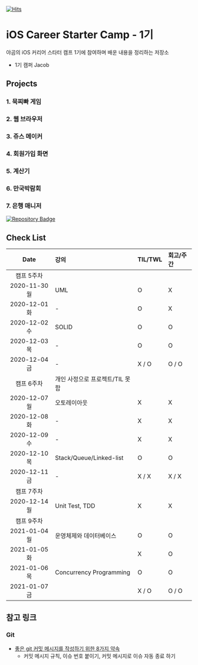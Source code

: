 [![Hits](https://hits.seeyoufarm.com/api/count/incr/badge.svg?url=https%3A%2F%2Fgithub.com%2FKyungminLeeDev%2FiOS_Career_Starter_Camp&count_bg=%2379C83D&title_bg=%23555555&icon=&icon_color=%23E7E7E7&title=hits&edge_flat=false)](https://hits.seeyoufarm.com)

# iOS Career Starter Camp - 1기

야곰의 iOS 커리어 스타터 캠프 1기에 참여하며 배운 내용을 정리하는 저장소

- 1기 캠퍼 Jacob

## Projects

### 1. 묵찌빠 게임

### 2. 웹 브라우저

### 3. 쥬스 메이커

### 4. 회원가입 화면

### 5. 계산기

### 6. 만국박람회

### 7. 은행 매니저
[![Repository Badge](http://img.shields.io/badge/-Repository-AD5C51?style=flat-square&logo=github&link=https://github.com/KyungminLeeDev/ios-bank-manager)](https://github.com/KyungminLeeDev/ios-bank-manager)



## Check List

| Date          | 강의                      | TIL/TWL   | 회고/주간 | 
| :-----------: | :------------------------ | :-------- | :-------  |
| 캠프 5주차                                                     ||||
| 2020-11-30 월 | UML                       | O         | X         |
| 2020-12-01 화 | -                         | O         | X         |
| 2020-12-02 수 | SOLID                     | O         | O         |
| 2020-12-03 목 | -                         | O         | O         |
| 2020-12-04 금 | -                         | X / O     | O / O     |
| 캠프 6주차    | 개인 사정으로 프로젝트/TIL 못함                 |||
| 2020-12-07 월 | 오토레이아웃              | X         | X         |
| 2020-12-08 화 | -                         | X         | X         |
| 2020-12-09 수 | -                         | X         | X         |
| 2020-12-10 목 | Stack/Queue/Linked-list   | O         | O         |
| 2020-12-11 금 | -                         | X / X     | X / X     |
| 캠프 7주차                                                     ||||
| 2020-12-14 월 | Unit Test, TDD            | X         | X         |
| 캠프 9주차                                                     ||||
| 2021-01-04 월 | 운영체제와 데이터베이스   | O         | O         |
| 2021-01-05 화 |                           | X         | O         |
| 2021-01-06 목 | Concurrency Programming   | O         | O         |
| 2021-01-07 금 |                           | X / O     | O / O     |


## 참고 링크

### Git 

- [좋은 git 커밋 메시지를 작성하기 위한 8가지 약속](https://djkeh.github.io/articles/How-to-write-a-git-commit-message-kor/)
    - 커밋 메시지 규칙, 이슈 번호 붙이기, 커밋 메시지로 이슈 자동 종료 하기